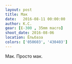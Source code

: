 ```yaml
---
layout: post
title: Мак
date:   2016-08-11 00:00:00
author: К.С.
gear: [E-300 , 35mm macro]
shoot_date: 2016-08-06
location: Ёльбаза
colors: ['050603', '430403']
---
```


Мак. Просто мак.
